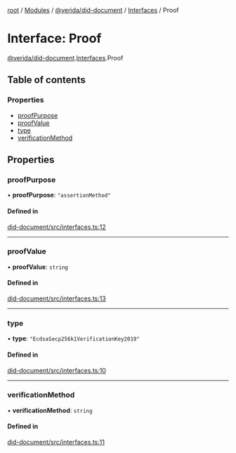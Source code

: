 [root](../README.md) / [Modules](../modules.md) / [@verida/did-document](../modules/verida_did_document.md) / [Interfaces](../modules/verida_did_document.Interfaces.md) / Proof

# Interface: Proof

[@verida/did-document](../modules/verida_did_document.md).[Interfaces](../modules/verida_did_document.Interfaces.md).Proof

## Table of contents

### Properties

- [proofPurpose](verida_did_document.Interfaces.Proof.md#proofpurpose)
- [proofValue](verida_did_document.Interfaces.Proof.md#proofvalue)
- [type](verida_did_document.Interfaces.Proof.md#type)
- [verificationMethod](verida_did_document.Interfaces.Proof.md#verificationmethod)

## Properties

### proofPurpose

• **proofPurpose**: ``"assertionMethod"``

#### Defined in

[did-document/src/interfaces.ts:12](https://github.com/verida/verida-js/blob/a39619b/packages/did-document/src/interfaces.ts#L12)

___

### proofValue

• **proofValue**: `string`

#### Defined in

[did-document/src/interfaces.ts:13](https://github.com/verida/verida-js/blob/a39619b/packages/did-document/src/interfaces.ts#L13)

___

### type

• **type**: ``"EcdsaSecp256k1VerificationKey2019"``

#### Defined in

[did-document/src/interfaces.ts:10](https://github.com/verida/verida-js/blob/a39619b/packages/did-document/src/interfaces.ts#L10)

___

### verificationMethod

• **verificationMethod**: `string`

#### Defined in

[did-document/src/interfaces.ts:11](https://github.com/verida/verida-js/blob/a39619b/packages/did-document/src/interfaces.ts#L11)
